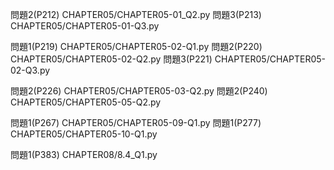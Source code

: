 問題2(P212) CHAPTER05/CHAPTER05-01_Q2.py
問題3(P213) CHAPTER05/CHAPTER05-01-Q3.py

問題1(P219) CHAPTER05/CHAPTER05-02-Q1.py
問題2(P220) CHAPTER05/CHAPTER05-02-Q2.py
問題3(P221) CHAPTER05/CHAPTER05-02-Q3.py

問題2(P226) CHAPTER05/CHAPTER05-03-Q2.py
問題2(P240) CHAPTER05/CHAPTER05-05-Q2.py

問題1(P267) CHAPTER05/CHAPTER05-09-Q1.py
問題1(P277) CHAPTER05/CHAPTER05-10-Q1.py

問題1(P383) CHAPTER08/8.4_Q1.py

